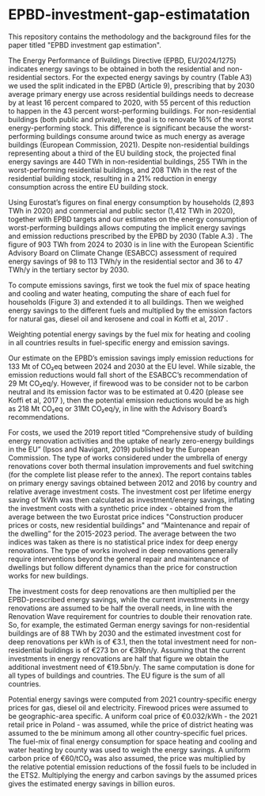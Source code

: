 # EPBD-investment-gap-estimatation
This repository contains the methodology and the background files for the paper titled "EPBD investment gap estimation".

The Energy Performance of Buildings Directive (EPBD, EU/2024/1275) indicates energy savings to be obtained in both the residential and non-residential sectors. For the expected energy savings by country (Table A3) we used the split indicated in the EPBD (Article 9), prescribing that by 2030 average primary energy use across residential buildings needs to decrease by at least 16 percent compared to 2020, with 55 percent of this reduction to happen in the 43 percent worst-performing buildings. For non-residential buildings (both public and private), the goal is to renovate 16% of the worst energy-performing stock. This difference is significant because the worst-performing buildings consume around twice as much energy as average buildings (European Commission, 2021). Despite non-residential buildings representing about a third of the EU building stock, the projected final energy savings  are 440 TWh in non-residential buildings, 255 TWh in the worst-performing residential buildings, and 208 TWh in the rest of the residential building stock, resulting in a 21% reduction in energy consumption across the entire EU building stock.

Using Eurostat’s figures on final energy consumption by households (2,893 TWh in 2020) and commercial and public sector (1,412 TWh in 2020), together with EPBD targets and our estimates on the energy consumption of worst-performing buildings allows computing the implicit energy savings and emission reductions prescribed by the EPBD by 2030 (Table A.3) . The figure of 903 TWh from 2024 to 2030 is in line with the European Scientific Advisory Board on Climate Change (ESABCC) assessment of required energy savings of 98 to 113 TWh/y in the residential sector and 36 to 47 TWh/y in the tertiary sector by 2030. 

To compute emissions savings, first we took the fuel mix of space heating and cooling and water heating, computing the share of each fuel for households (Figure 3) and extended it to all buildings. Then we weighed energy savings to the different fuels and multiplied by the emission factors for natural gas, diesel oil and kerosene and coal in Koffi et al, 2017 .

Weighting potential energy savings by the fuel mix for heating and cooling in all countries results in fuel-specific energy and emission savings.

Our estimate on the EPBD’s emission savings imply emission reductions for 133 Mt of CO₂eq between 2024 and 2030 at the EU level. While sizable, the emission reductions would fall short of the ESABCC’s recommendation of 29 Mt CO₂eq/y. However, if firewood was to be consider not to be carbon neutral and its emission factor was to be estimated at 0.420 (please see Koffi et al, 2017 ), then the potential emission reductions would be as high as 218 Mt CO₂eq or 31Mt CO₂eq/y, in line with the Advisory Board’s recommendations.


For costs, we used the 2019 report titled “Comprehensive study of building energy renovation activities and the uptake of nearly zero-energy buildings in the EU” (Ipsos and Navigant, 2019) published by the European Commission. The type of works considered under the umbrella of energy renovations cover both thermal insulation improvements and fuel switching (for the complete list please refer to the annex).  The report contains tables on primary energy savings obtained between 2012 and 2016 by country and relative average investment costs. The investment cost per lifetime energy saving of 1kWh was then calculated as investment/energy savings, inflating the investment costs with a synthetic price index - obtained from the average between the two Eurostat price indices "Construction producer prices or costs, new residential buildings" and “Maintenance and repair of the dwelling” for the 2015-2023 period. The average between the two indices was taken as there is no statistical price index for deep energy renovations. The type of works involved in deep renovations generally require interventions beyond the general repair and maintenance of dwellings but follow different dynamics than the price for construction works for new buildings.

The investment costs for deep renovations  are then multiplied per the EPBD-prescribed energy savings, while the current investments in energy renovations are assumed to be half the overall needs, in line with the Renovation Wave requirement for countries to double their renovation rate. So, for example, the estimated German energy savings for non-residential buildings are of 88 TWh by 2030 and the estimated investment cost for deep renovations per kWh is of €3.1, then the total investment need for non-residential buildings is of €273 bn or €39bn/y. Assuming that the current investments in energy renovations are half that figure we obtain the additional investment need of €19.5bn/y. The same computation is done for all types of buildings and countries. The EU figure is the sum of all countries.

Potential energy savings were computed from 2021 country-specific energy prices for gas, diesel oil and electricity. Firewood prices were assumed to be geographic-area specific. A uniform coal price of €0.032/kWh - the 2021 retail price in Poland - was assumed, while the price of district heating was assumed to the be minimum among all other country-specific fuel prices.  The fuel-mix of final energy consumption for space heating and cooling and water heating by county was used to weigh the energy savings. A uniform carbon price of €60/tCO₂ was also assumed, the price was multiplied by the relative potential emission reductions of the fossil fuels to be included in the ETS2. Multiplying the energy and carbon savings by the assumed prices gives the estimated energy savings in billion euros.



